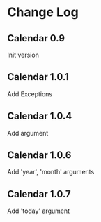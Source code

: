# Change Log

## Calendar 0.9
Init version 

## Calendar 1.0.1
Add Exceptions

## Calendar 1.0.4
Add argument

## Calendar 1.0.6
Add 'year', 'month' arguments

## Calendar 1.0.7
Add 'today' argument
